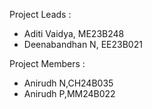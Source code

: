 Project Leads :
- Aditi Vaidya, ME23B248
- Deenabandhan N, EE23B021

Project Members :
- Anirudh N,CH24B035
- Anirudh P,MM24B022
